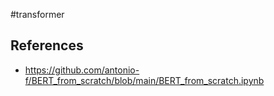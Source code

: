 #transformer 

## References

- https://github.com/antonio-f/BERT_from_scratch/blob/main/BERT_from_scratch.ipynb